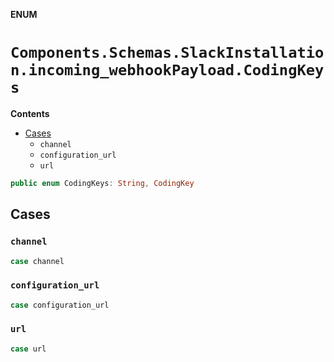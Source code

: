 **ENUM**

# `Components.Schemas.SlackInstallation.incoming_webhookPayload.CodingKeys`

**Contents**

- [Cases](#cases)
  - `channel`
  - `configuration_url`
  - `url`

```swift
public enum CodingKeys: String, CodingKey
```

## Cases
### `channel`

```swift
case channel
```

### `configuration_url`

```swift
case configuration_url
```

### `url`

```swift
case url
```
